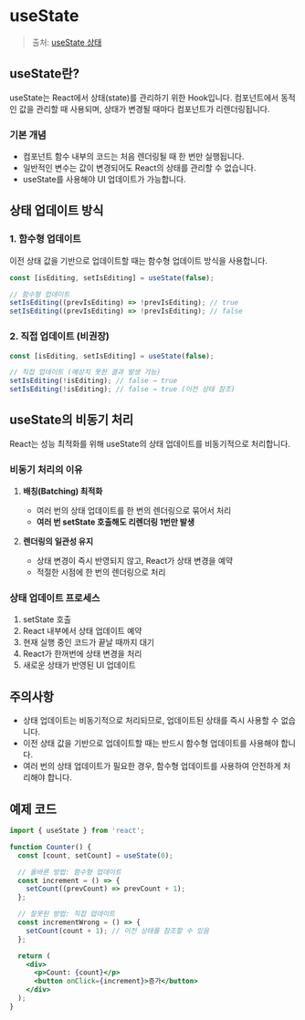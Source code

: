 # useState

> 출처: [useState 상태](https://kyoungjooo.github.io/react/250308/)

## useState란?

useState는 React에서 상태(state)를 관리하기 위한 Hook입니다. 컴포넌트에서 동적인 값을 관리할 때 사용되며, 상태가 변경될 때마다 컴포넌트가 리렌더링됩니다.

### 기본 개념

- 컴포넌트 함수 내부의 코드는 처음 렌더링될 때 한 번만 실행됩니다.
- 일반적인 변수는 값이 변경되어도 React의 상태를 관리할 수 없습니다.
- useState를 사용해야 UI 업데이트가 가능합니다.

## 상태 업데이트 방식

### 1. 함수형 업데이트

이전 상태 값을 기반으로 업데이트할 때는 함수형 업데이트 방식을 사용합니다.

```jsx
const [isEditing, setIsEditing] = useState(false);

// 함수형 업데이트
setIsEditing((prevIsEditing) => !prevIsEditing); // true
setIsEditing((prevIsEditing) => !prevIsEditing); // false
```

### 2. 직접 업데이트 (비권장)

```jsx
const [isEditing, setIsEditing] = useState(false);

// 직접 업데이트 (예상치 못한 결과 발생 가능)
setIsEditing(!isEditing); // false → true
setIsEditing(!isEditing); // false → true (이전 상태 참조)
```

## useState의 비동기 처리

React는 성능 최적화를 위해 useState의 상태 업데이트를 비동기적으로 처리합니다.

### 비동기 처리의 이유

1. **배칭(Batching) 최적화**

   - 여러 번의 상태 업데이트를 한 번의 렌더링으로 묶어서 처리
   - **여러 번 setState 호출해도 리렌더링 1번만 발생**

2. **렌더링의 일관성 유지**
   - 상태 변경이 즉시 반영되지 않고, React가 상태 변경을 예약
   - 적절한 시점에 한 번의 렌더링으로 처리

### 상태 업데이트 프로세스

1. setState 호출
2. React 내부에서 상태 업데이트 예약
3. 현재 실행 중인 코드가 끝날 때까지 대기
4. React가 한꺼번에 상태 변경을 처리
5. 새로운 상태가 반영된 UI 업데이트

## 주의사항

- 상태 업데이트는 비동기적으로 처리되므로, 업데이트된 상태를 즉시 사용할 수 없습니다.
- 이전 상태 값을 기반으로 업데이트할 때는 반드시 함수형 업데이트를 사용해야 합니다.
- 여러 번의 상태 업데이트가 필요한 경우, 함수형 업데이트를 사용하여 안전하게 처리해야 합니다.

## 예제 코드

```jsx
import { useState } from 'react';

function Counter() {
  const [count, setCount] = useState(0);

  // 올바른 방법: 함수형 업데이트
  const increment = () => {
    setCount((prevCount) => prevCount + 1);
  };

  // 잘못된 방법: 직접 업데이트
  const incrementWrong = () => {
    setCount(count + 1); // 이전 상태를 참조할 수 있음
  };

  return (
    <div>
      <p>Count: {count}</p>
      <button onClick={increment}>증가</button>
    </div>
  );
}
```
